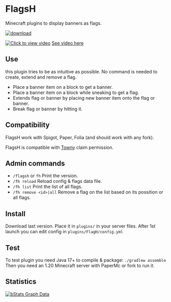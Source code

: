 [download]: https://img.shields.io/github/downloads/HydrolienF/FlagsH/total
[downloadLink]: https://hangar.papermc.io/Hydrolien/FlagsH

# FlagsH
Minecraft plugins to display banners as flags.

[ ![download][] ][downloadLink]

[![Click to view video](https://img.youtube.com/vi/94QfPndYXYM/maxresdefault.jpg)](https://youtu.be/94QfPndYXYM)
[See video here](https://youtu.be/94QfPndYXYM)


## Use

this plugin tries to be as intuitive as possible. No command is needed to create, extend and remove a flag.

 - Place a banner item on a block to get a banner.
 - Place a banner item on a block while sneaking to get a flag.
 - Extends flag or banner by placing new banner item onto the flag or banner.
 - Break flag or banner by hitting it.

## Compatibility

FlagsH work with Spigot, Paper, Folia (and should work with any fork).

FlagsH is compatible with [Towny](https://github.com/TownyAdvanced/Towny) claim permission.


## Admin commands

 - `/flagsh` or `fh` Print the version.
 - `/fh reload` Reload config & flags data file.
 - `/fh list` Print the list of all flags.
 - `/fh remove <id>|all` Remove a flag on the list based on its possition or all flags.


## Install
Download last version.
Place it in `plugins/` in your server files.
After 1st launch you can edit config in `plugins/FlagH/config.yml`


## Test
To test plugin you need Java 17+ to compile & package: `./gradlew assemble`
Then you need an 1.20 Minecraft server with PaperMc or fork to run it.


## Statistics
[![bStats Graph Data](https://bstats.org/signatures/bukkit/flagsh.svg)](https://bstats.org/plugin/bukkit/FlagsH/19981)
